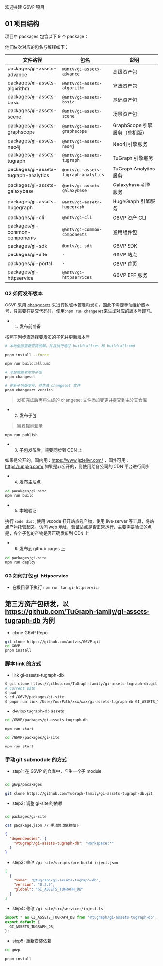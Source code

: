 欢迎共建 G6VP 项目

## 01 项目结构

项目中 packages 包含以下 9 个 package：

他们依次对应的包名与解释如下：

| 文件路径                             | 包名                                | 说明                          |
| ------------------------------------ | ----------------------------------- | ----------------------------- |
| packages/gi-assets-advance           | `@antv/gi-assets-advance`           | 高级资产包                    |
| packages/gi-assets-algorithm         | `@antv/gi-assets-algorithm`         | 算法资产包                    |
| packages/gi-assets-basic             | `@antv/gi-assets-basic`             | 基础资产包                    |
| packages/gi-assets-scene             | `@antv/gi-assets-scene`             | 场景资产包                    |
| packages/gi-assets-graphscope        | `@antv/gi-assets-graphscope`        | GraphScope 引擎服务（单机版） |
| packages/gi-assets-neo4j             | `@antv/gi-assets-neo4j`             | Neo4j 引擎服务                |
| packages/gi-assets-tugraph           | `@antv/gi-assets-tugraph`           | TuGraph 引擎服务              |
| packages/gi-assets-tugraph-analytics | `@antv/gi-assets-tugraph-analytics` | TuGraph Analytics 服务        |
| packages/gi-assets-galaxybase        | `@antv/gi-assets-galaxybase`        | Galaxybase 引擎服务           |
| packages/gi-assets-hugegraph         | `@antv/gi-assets-hugegraph`         | HugeGraph 引擎服务            |
| packages/gi-cli                      | `@antv/gi-cli`                      | G6VP 资产 CLI                 |
| packages/gi-common-components        | `@antv/gi-common-components`        | 通用组件包                    |
| packages/gi-sdk                      | `@antv/gi-sdk`                      | G6VP SDK                      |
| packages/gi-site                     | `-`                                 | G6VP 站点                     |
| packages/gi-portal                   | `-`                                 | G6VP 首页                     |
| packages/gi-httpservice              | `@antv/gi-httpservices`             | G6VP BFF 服务                 |

### 02 如何发布版本

G6VP 采用 [changesets](https://pnpm.io/using-changesets) 来进行包版本管理和发布，因此不需要手动维护版本号，只需要在提交代码时，使用`pnpm run changeset`来生成对应的版本号即可。

- 1. 发布前准备

按照下列步骤选择要发布的子包并更新版本号

```bash
# 本地全部重新安装依赖，并且执行通过 build:all:es 和 build:all:umd

pnpm install --force

npm run build:all:umd

# 添加需要发布的子包
pnpm changeset

# 更新子包版本号，并生成 changeset 文件
pnpm changeset version
```

> 发布完成后再将生成的 changeset 文件添加变更并提交到主分支仓库

- 2. 发布子包

> 需要提前登录

```bash
npm run publish
```

- 3. 子包发布后，需要同步到 CDN 上

如果是公开的，国内用：https://www.jsdelivr.com/ ，国外可用：https://unpkg.com/
如果是非公开的，则使用给自公司的 CDN 平台进行同步

- 4. 发布主站点

```bash
cd pacakges/gi-site
npm run build
```

- 5. 本地验证

执行 `code dist` ,使用 vscode 打开站点的产物，使用 live-server 等工具，将站点产物托管起来。访问 web 地址，验证站点是否正常运行，主要需要验证的点是，各个子包的产物是否正确发布到 CDN 上

- 6. 发布到 github pages 上

```bash
cd packages/gi-site
npm run deploy
```

### 03 如何打包 gi-httpservice

- 在根目录下执行 `npm run tar:gi-httpservice`

## 第三方资产包研发，以 https://github.com/TuGraph-family/gi-assets-tugraph-db 为例

- clone G6VP Repo

```bash
git clone https://github.com/antvis/G6VP.git
cd G6VP
pnpm install
```

### 脚本 link 的方式

- link gi-assets-tugraph-db

```bash
$ git clone https://github.com/TuGraph-family/gi-assets-tugraph-db.git
# current path
$ pwd
$ cd /G6VP/packages/gi-site
$ pnpm run link /User/YourPath/xxx/xxx/gi-assets-tugraph-db GI_ASSETS_TUGRAPH_DB
```

- devlop tugraph-db assets

```bash
cd /G6VP/packages/gi-assets-tugraph-db

npm run start

cd /G6VP/packages/gi-site

npm run start

```

### 手动 git submodule 的方式

- step1: 在 G6VP 的仓库中，产生一个子 module

```bash

cd g6vp/pacakages

git clone https://github.com/TuGraph-family/gi-assets-tugraph-db.git

```

- step2: 调整 gi-site 的依赖

```bash

cd packages/gi-site

cat pacakage.json // 手动修改依赖如下

```

```json
{
  "dependencies": {
    "@tugraph/gi-assets-tugraph-db": "workspace:*"
  }
}
```

- step3: 修改 `/gi-site/scripts/pre-build-inject.json`

```json
[
  {
    "name": "@tugraph/gi-assets-tugraph-db",
    "version": "0.2.0",
    "global": "GI_ASSETS_TUGRAPH_DB"
  }
]
```

- step4: 修改 `/gi-site/src/services/inject.ts`

```js
import * as GI_ASSETS_TUGRAPH_DB from '@tugraph/gi-assets-tugraph-db';
export default {
  GI_ASSETS_TUGRAPH_DB,
};
```

- step5: 重新安装依赖

```bash
cd g6vp

pnpm install
```
